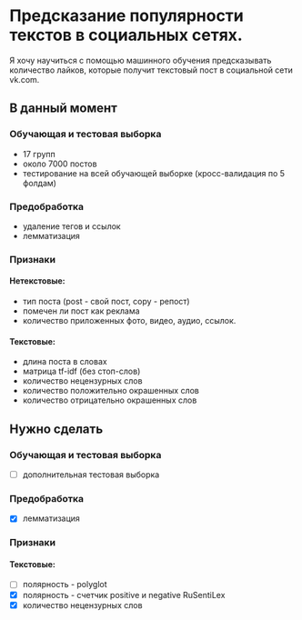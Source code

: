 # Предсказание популярности текстов в социальных сетях.
Я хочу научиться с помощью машинного обучения предсказывать количество лайков, которые получит текстовый пост в социальной сети vk.com. 

## В данный момент

### Обучающая и тестовая выборка
+ 17 групп
+ около 7000  постов
+ тестирование на всей обучающей выборке (кросс-валидация по 5 фолдам)

### Предобработка
+ удаление тегов и ссылок
+ лемматизация

### Признаки 

#### Нетекстовые:
+ тип поста (post - свой пост, copy - репост)
+ помечен ли пост как реклама
+ количество приложенных фото, видео, аудио, ссылок. 

#### Текстовые:
+ длина поста в словах
+ матрица tf-idf (без стоп-слов)
+ количество нецензурных слов
+ количество положительно окрашенных слов
+ количество отрицательно окрашенных слов

## Нужно сделать

### Обучающая и тестовая выборка
- [ ] дополнительная тестовая выборка

### Предобработка
- [x] лемматизация 

### Признаки 

#### Текстовые:
- [ ] полярность - polyglot 
- [x] полярность - счетчик positive и negative RuSentiLex
- [x] количество нецензурных слов

